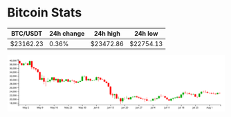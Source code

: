 # Bitcoin Stats

BTC/USDT|24h change|24h high|24h low|
|---|---|---|---|
|$23162.23|0.36%|$23472.86|$22754.13|

<img src="./chart.svg">
